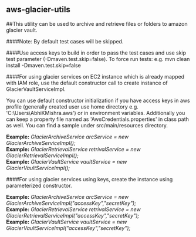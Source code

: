 ## aws-glacier-utils
##This utility can be used to archive and retrieve files or folders to amazon glacier vault.

####Note: By default test cases will be skipped. 

####Use access keys to build in order to pass the test cases and use skip test parameter (-Dmaven.test.skip=false). To force run tests: e.g. mvn clean install -Dmaven.test.skip=false


####For using glacier services on EC2 instance which is already mapped with IAM role, use the default constructor call to create instance of GlacierVaultServiceImpl. 

You can use default constructor initialization if you have access keys in aws profile 
(generally created user use home directory e.g. 'C:\Users\AbhiKMishra\.aws') or in environment variables. Additionally you can keep a property file named as 'AwsCredentials.properties' in class path as well. You can find a sample under src/main/resources directory.

**Example:** *GlacierArchiveService arcService = new GlacierArchiveServiceImpl();*  
**Example:** *GlacierRetrievalService retrivalService = new GlacierRetrievalServiceImpl();*  
**Example:** *GlacierVaultService vaultService = new GlacierVaultServiceImpl();*

####For using glacier services using keys, create the instance using parameterized constructor. 


**Example:** *GlacierArchiveService arcService = new GlacierArchiveServiceImpl("accessKey","secretKey");*  
**Example:** *GlacierRetrievalService retrivalService = new GlacierRetrievalServiceImpl("accessKey","secretKey");*  
**Example:** *GlacierVaultService vaultService = new GlacierVaultServiceImpl("accessKey","secretKey");*